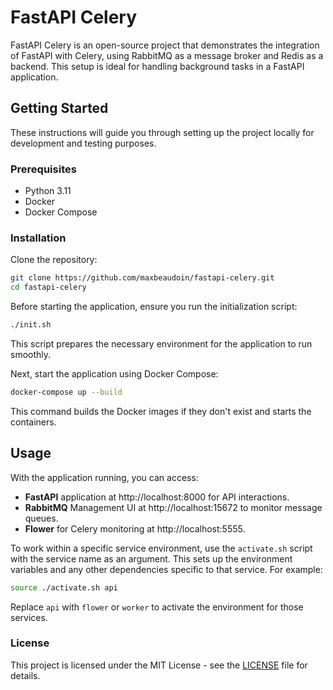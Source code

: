# FastAPI Celery

FastAPI Celery is an open-source project that demonstrates the integration of FastAPI with Celery, using RabbitMQ as a message broker and Redis as a backend. This setup is ideal for handling background tasks in a FastAPI application.

## Getting Started

These instructions will guide you through setting up the project locally for development and testing purposes.

### Prerequisites

- Python 3.11
- Docker
- Docker Compose

### Installation

Clone the repository:

```bash
git clone https://github.com/maxbeaudoin/fastapi-celery.git
cd fastapi-celery
```

Before starting the application, ensure you run the initialization script:

```bash
./init.sh
```

This script prepares the necessary environment for the application to run smoothly.

Next, start the application using Docker Compose:

```bash
docker-compose up --build
```

This command builds the Docker images if they don't exist and starts the containers.

## Usage

With the application running, you can access:

- **FastAPI** application at http://localhost:8000 for API interactions.
- **RabbitMQ** Management UI at http://localhost:15672 to monitor message queues.
- **Flower** for Celery monitoring at http://localhost:5555.

To work within a specific service environment, use the `activate.sh` script with the service name as an argument. This sets up the environment variables and any other dependencies specific to that service. For example:

```bash
source ./activate.sh api
```

Replace `api` with `flower` or `worker` to activate the environment for those services.

### License
This project is licensed under the MIT License - see the [LICENSE](LICENSE) file for details.

